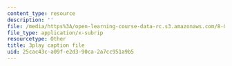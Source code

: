 ```yaml
---
content_type: resource
description: ''
file: /media/https%3A/open-learning-course-data-rc.s3.amazonaws.com/8-01sc-classical-mechanics-fall-2016/25cac43ca09fe2d390ca2a7cc951a9b5_x5WavAj2M8A.srt
file_type: application/x-subrip
resourcetype: Other
title: 3play caption file
uid: 25cac43c-a09f-e2d3-90ca-2a7cc951a9b5
---
```


